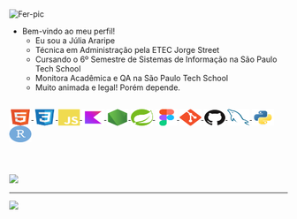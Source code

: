 <img align="center" alt="Fer-pic" heigh="50" width="1400" src="https://user-images.githubusercontent.com/110926406/255982235-b8e9411d-ece5-4774-9bc2-5bb9e8d320d3.png">

- Bem-vindo ao meu perfil!
  - Eu sou a Júlia Araripe
  - Técnica em Administração pela ETEC Jorge Street
  - Cursando o 6º Semestre de Sistemas de Informação na São Paulo Tech School
  - Monitora Acadêmica e QA na São Paulo Tech School
  - Muito animada e legal! Porém depende.

  
<div align="center">
  <a href="https://github.com/julia-araripe">
</div>
<div style="display: inline_block"><br>
  <img align="center" alt="Fer-HTML" height="30" width="40" src="https://raw.githubusercontent.com/devicons/devicon/master/icons/html5/html5-original.svg">
  <img align="center" alt="Fer-CSS" height="30" width="40" src="https://raw.githubusercontent.com/devicons/devicon/master/icons/css3/css3-original.svg">
  <img align="center" alt="Fer-JS" height="30" width="40" src="https://raw.githubusercontent.com/devicons/devicon/master/icons/javascript/javascript-plain.svg">
    <img align="center" alt="Fer-kotlin" height="30" width="40" src="https://raw.githubusercontent.com/devicons/devicon/master/icons/kotlin/kotlin-original.svg">
  <img align="center" alt="Fer-nodejs" height="30" width="40" src="https://raw.githubusercontent.com/devicons/devicon/master/icons/nodejs/nodejs-original.svg">
  <img align="center" alt="Fer-react" height="30" width="40" src="https://raw.githubusercontent.com/devicons/devicon/master/icons/spring/spring-original.svg">
  <img align="center" alt="Fer-figma" height="30" width="40" src="https://raw.githubusercontent.com/devicons/devicon/master/icons/figma/figma-original.svg">
  <img align="center" alt="Fer-git" height="30" width="40" src="https://raw.githubusercontent.com/devicons/devicon/master/icons/git/git-original.svg">
  <img align="center" alt="Fer-git" height="30" width="40" src="https://raw.githubusercontent.com/devicons/devicon/master/icons/github/github-original.svg">
  <img align="center" alt="Fer-mysql" height="30" width="40" src="https://raw.githubusercontent.com/devicons/devicon/master/icons/mysql/mysql-original.svg">
  <img align="center" alt="Fer-linux" height="30" width="40" src="https://raw.githubusercontent.com/devicons/devicon/master/icons/python/python-original.svg">
  <img align="center" alt="Fer-linux" height="30" width="40" src="https://raw.githubusercontent.com/devicons/devicon/master/icons/rstudio/rstudio-original.svg">
  

##
<div style="display: flex">

<!--- ![](https://github-readme-stats.vercel.app/api/top-langs/?username=julia-araripe&theme=radical&hide_border=true&include_all_commits=true&count_private=false&layout=compact) --->


</div>

##
 
<div> 
   <a href="https://www.linkedin.com/in/j%C3%BAlia-araripe-0b761121a/" target="_blank"><img src="https://img.shields.io/badge/-LinkedIn-%230077B5?style=for-the-badge&logo=linkedin&logoColor=white" target="_blank"></a> 
</div>

---
[![](https://visitcount.itsvg.in/api?id=julia-araripe&icon=0&color=11)](https://visitcount.itsvg.in)
